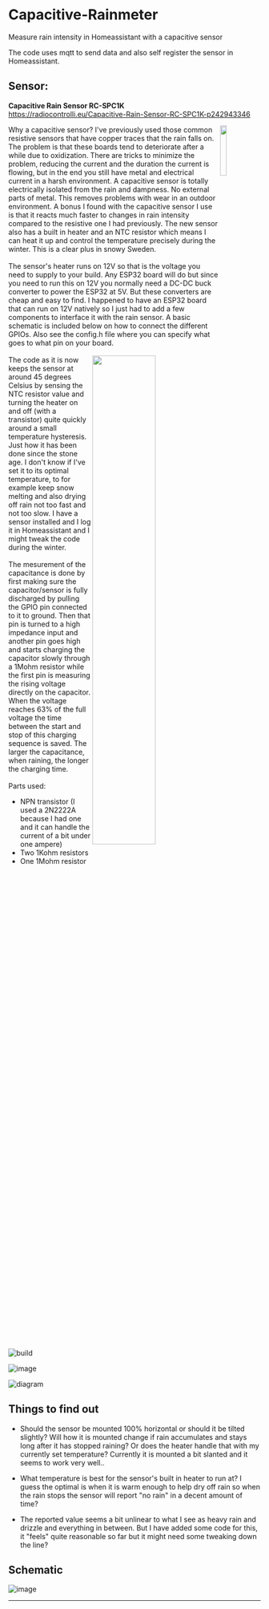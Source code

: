 # Capacitive-Rainmeter
Measure rain intensity in Homeassistant with a capacitive sensor 

The code uses mqtt to send data and also self register the sensor in Homeassistant. 

## Sensor:

__Capacitive Rain Sensor RC-SPC1K__  
https://radiocontrolli.eu/Capacitive-Rain-Sensor-RC-SPC1K-p242943346

<img align=right width=16% src=https://github.com/MagnusThome/Capacitive-Rainmeter/assets/32169384/3e2ffd15-967a-4578-a91d-5cff18d661b9>
Why a capacitive sensor? I've previously used those common resistive sensors that have copper traces that the rain falls on. The problem is that these boards tend to deteriorate after a while due to oxidization. There are tricks to minimize the problem, reducing the current and the duration the current is flowing, but in the end you still have metal and electrical current in a harsh environment. A capacitive sensor is totally electrically isolated from the rain and dampness. No external parts of metal. This removes problems with wear in an outdoor environment. A bonus I found with the capacitive sensor I use is that it reacts much faster to changes in rain intensity compared to the resistive one I had previously. The new sensor also has a built in heater and an NTC resistor which means I can heat it up and control the temperature precisely during the winter. This is a clear plus in snowy Sweden.  
<br><br>   
The sensor's heater runs on 12V so that is the voltage you need to supply to your build. Any ESP32 board will do but since you need to run this on 12V you normally need a DC-DC buck converter to power the ESP32 at 5V. But these converters are cheap and easy to find. I happened to have an ESP32 board that can run on 12V natively so I just had to add a few components to interface it with the rain sensor. A basic schematic is included below on how to connect the different GPIOs. Also see the config.h file where you can specify what goes to what pin on your board.   
<br><br>   
<img align=right width=50% src=https://github.com/MagnusThome/Capacitive-Rainmeter/assets/32169384/79b76135-ba25-49dc-8c92-0bc4a8b4002f>  
The code as it is now keeps the sensor at around 45 degrees Celsius by sensing the NTC resistor value and turning the heater on and off (with a transistor) quite quickly around a small temperature hysteresis. Just how it has been done since the stone age. I don't know if I've set it to its optimal temperature, to for example keep snow melting and also drying off rain not too fast and not too slow. I have a sensor installed and I log it in Homeassistant and I might tweak the code during the winter.
<br><br>  
The mesurement of the capacitance is done by first making sure the capacitor/sensor is fully discharged by pulling the GPIO pin connected to it to ground. Then that pin is turned to a high impedance input and another pin goes high and starts charging the capacitor slowly through a 1Mohm resistor while the first pin is measuring the rising voltage directly on the capacitor. When the voltage reaches 63% of the full voltage the time between the start and stop of this charging sequence is saved. The larger the capacitance, when raining, the longer the charging time. 
<br><br>  
Parts used:  
  
- NPN transistor (I used a 2N2222A because I had one and it can handle the current of a bit under one ampere)  
- Two 1Kohm resistors  
- One 1Mohm resistor  
<br clear=all><br>

![build](https://github.com/MagnusThome/Capacitive-Rainmeter/assets/32169384/30b21fa1-9477-4a0a-895d-b27a03148101)

![image](https://github.com/MagnusThome/Capacitive-Rainmeter/assets/32169384/e9ea9603-9da6-4906-bcef-7d26ac795914)
  
![diagram](https://github.com/MagnusThome/Capacitive-Rainmeter/assets/32169384/59e8d16f-f9e6-4c7c-a9ad-352ebda1ae79)
    
  
## Things to find out

- Should the sensor be mounted 100% horizontal or should it be tilted slightly? Will how it is mounted change if rain accumulates and stays long after it has stopped raining? Or does the heater handle that with my currently set temperature? Currently it is mounted a bit slanted and it seems to work very well..

- What temperature is best for the sensor's built in heater to run at? I guess the optimal is when it is warm enough to help dry off rain so when the rain stops the sensor will report "no rain" in a decent amount of time?

- The reported value seems a bit unlinear to what I see as heavy rain and drizzle and everything in between. But I have added some code for this, it "feels" quite reasonable so far but it might need some tweaking down the line?
   
## Schematic
  
![image](https://github.com/MagnusThome/Capacitive-Rainmeter/assets/32169384/85a5f1c8-7c96-44b4-8671-84539ff1c8dd)  
  
  
<hr>
